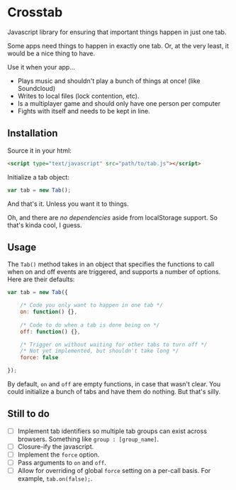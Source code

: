 Crosstab
========

Javascript library for ensuring that important things happen in just one tab.

Some apps need things to happen in exactly one tab. Or, at the very least, it
would be a nice thing to have. 

Use it when your app...

 - Plays music and shouldn't play a bunch of things at once! (like Soundcloud)
 - Writes to local files (lock contention, etc).
 - Is a multiplayer game and should only have one person per computer
 - Fights with itself and needs to be kept in line.


Installation
------------

Source it in your html:

```html
<script type="text/javascript" src="path/to/tab.js"></script>
```

Initialize a tab object:

```javascript
var tab = new Tab();
```

And that's it. Unless you want it to things.

Oh, and there are *no dependencies* aside from localStorage support. 
So that's kinda cool, I guess.


Usage
-----

The ```Tab()``` method takes in an object that specifies the functions to call
when on and off events are triggered, and supports a number of options.
Here are their defaults:

```javascript
var tab = new Tab({

	/* Code you only want to happen in one tab */
	on: function() {},
	
	/* Code to do when a tab is done being on */
	off: function() {},

	/* Trigger on without waiting for other tabs to turn off */
	/* Not yet implemented, but shouldn't take long */  
	force: false

});
```

By default, ```on``` and ```off``` are empty functions, in case that wasn't clear.
You could initialize a bunch of tabs and have them do nothing. But that's silly. 


Still to do
-----------

 - [ ] Implement tab identifiers so multiple tab groups can exist across browsers. 
 	Something like ```group : [group_name]```.
 - [ ] Closure-ify the javascript.
 - [ ] Implement the ```force``` option.
 - [ ] Pass arguments to ```on``` and ```off```.
 - [ ] Allow for overriding of global ```force``` setting on a per-call basis.
 	For example, ```tab.on(false);```.
